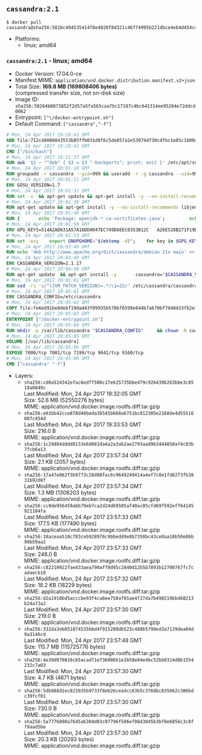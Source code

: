 ## `cassandra:2.1`

```console
$ docker pull cassandra@sha256:581bc494535414f8e4020f8d321c46f74995b221dbce4eb4d454c420b2e508d6
```

-	Platforms:
	-	linux; amd64

### `cassandra:2.1` - linux; amd64

-	Docker Version: 17.04.0-ce
-	Manifest MIME: `application/vnd.docker.distribution.manifest.v2+json`
-	Total Size: **169.8 MB (169808406 bytes)**  
	(compressed transfer size, not on-disk size)
-	Image ID: `sha256:50264b8073852f2d57a5fa565caa7bc17197c4bc641314ee95204e72ddcd0062`
-	Entrypoint: `["\/docker-entrypoint.sh"]`
-	Default Command: `["cassandra","-f"]`

```dockerfile
# Mon, 24 Apr 2017 19:20:41 GMT
ADD file:712c48086043553b85ffb031d8f6c5de857a2e53974df30cdfbc1e85c1b00a25 in / 
# Mon, 24 Apr 2017 19:20:42 GMT
CMD ["/bin/bash"]
# Mon, 24 Apr 2017 19:21:37 GMT
RUN awk '$1 ~ "^deb" { $3 = $3 "-backports"; print; exit }' /etc/apt/sources.list > /etc/apt/sources.list.d/backports.list
# Mon, 24 Apr 2017 20:01:10 GMT
RUN groupadd -r cassandra --gid=999 && useradd -r -g cassandra --uid=999 cassandra
# Mon, 24 Apr 2017 20:01:11 GMT
ENV GOSU_VERSION=1.7
# Mon, 24 Apr 2017 20:01:31 GMT
RUN set -x 	&& apt-get update && apt-get install -y --no-install-recommends ca-certificates wget && rm -rf /var/lib/apt/lists/* 	&& wget -O /usr/local/bin/gosu "https://github.com/tianon/gosu/releases/download/$GOSU_VERSION/gosu-$(dpkg --print-architecture)" 	&& wget -O /usr/local/bin/gosu.asc "https://github.com/tianon/gosu/releases/download/$GOSU_VERSION/gosu-$(dpkg --print-architecture).asc" 	&& export GNUPGHOME="$(mktemp -d)" 	&& gpg --keyserver ha.pool.sks-keyservers.net --recv-keys B42F6819007F00F88E364FD4036A9C25BF357DD4 	&& gpg --batch --verify /usr/local/bin/gosu.asc /usr/local/bin/gosu 	&& rm -r "$GNUPGHOME" /usr/local/bin/gosu.asc 	&& chmod +x /usr/local/bin/gosu 	&& gosu nobody true 	&& apt-get purge -y --auto-remove ca-certificates wget
# Mon, 24 Apr 2017 20:01:39 GMT
RUN apt-get update && apt-get install -y --no-install-recommends libjemalloc1 && rm -rf /var/lib/apt/lists/*
# Mon, 24 Apr 2017 20:01:49 GMT
RUN { 		echo 'Package: openjdk-* ca-certificates-java'; 		echo 'Pin: release n=*-backports'; 		echo 'Pin-Priority: 990'; 	} > /etc/apt/preferences.d/java-backports
# Mon, 24 Apr 2017 20:01:50 GMT
ENV GPG_KEYS=514A2AD631A57A16DD0047EC749D6EEC0353B12C 	A26E528B271F19B9E5D8E19EA278B781FE4B2BDA
# Mon, 24 Apr 2017 20:01:53 GMT
RUN set -ex; 	export GNUPGHOME="$(mktemp -d)"; 	for key in $GPG_KEYS; do 		gpg --keyserver ha.pool.sks-keyservers.net --recv-keys "$key"; 	done; 	gpg --export $GPG_KEYS > /etc/apt/trusted.gpg.d/cassandra.gpg; 	rm -r "$GNUPGHOME"; 	apt-key list
# Mon, 24 Apr 2017 20:03:49 GMT
RUN echo 'deb http://www.apache.org/dist/cassandra/debian 21x main' >> /etc/apt/sources.list.d/cassandra.list
# Mon, 24 Apr 2017 20:03:49 GMT
ENV CASSANDRA_VERSION=2.1.17
# Mon, 24 Apr 2017 20:04:48 GMT
RUN apt-get update 	&& apt-get install -y 		cassandra="$CASSANDRA_VERSION" 		cassandra-tools="$CASSANDRA_VERSION" 	&& rm -rf /var/lib/apt/lists/*
# Mon, 24 Apr 2017 20:05:01 GMT
RUN sed -ri 's/^(JVM_PATCH_VERSION)=.*/\1=25/' /etc/cassandra/cassandra-env.sh
# Mon, 24 Apr 2017 20:05:01 GMT
ENV CASSANDRA_CONFIG=/etc/cassandra
# Mon, 24 Apr 2017 20:05:02 GMT
COPY file:fe6ed91be8debf19da443f09935b578bf6599e644b7a670bf7048d33fb2efa9e in /docker-entrypoint.sh 
# Mon, 24 Apr 2017 20:05:03 GMT
ENTRYPOINT ["/docker-entrypoint.sh"]
# Mon, 24 Apr 2017 20:05:04 GMT
RUN mkdir -p /var/lib/cassandra "$CASSANDRA_CONFIG" 	&& chown -R cassandra:cassandra /var/lib/cassandra "$CASSANDRA_CONFIG" 	&& chmod 777 /var/lib/cassandra "$CASSANDRA_CONFIG"
# Mon, 24 Apr 2017 20:05:05 GMT
VOLUME [/var/lib/cassandra]
# Mon, 24 Apr 2017 20:05:06 GMT
EXPOSE 7000/tcp 7001/tcp 7199/tcp 9042/tcp 9160/tcp
# Mon, 24 Apr 2017 20:05:06 GMT
CMD ["cassandra" "-f"]
```

-	Layers:
	-	`sha256:cd0a524342efac6edff500c17e625735bbe479c926439b263bbe3c8518a0849c`  
		Last Modified: Mon, 24 Apr 2017 19:32:05 GMT  
		Size: 52.6 MB (52550276 bytes)  
		MIME: application/vnd.docker.image.rootfs.diff.tar.gzip
	-	`sha256:e01bb42cce878d40beda38545b668a6751bc812305e2168de4d55516087c454d`  
		Last Modified: Mon, 24 Apr 2017 19:33:53 GMT  
		Size: 216.0 B  
		MIME: application/vnd.docker.image.rootfs.diff.tar.gzip
	-	`sha256:1c29d84dddd8133e6d081da4a2a3ab2ae2793aad9b3444850af4c03b7fcb6a13`  
		Last Modified: Mon, 24 Apr 2017 23:57:34 GMT  
		Size: 2.1 KB (2057 bytes)  
		MIME: application/vnd.docker.image.rootfs.diff.tar.gzip
	-	`sha256:17a47e062f3b9773c28d08fac6c9649249414a4ef7c0e1fd62f3fb3831b92d8f`  
		Last Modified: Mon, 24 Apr 2017 23:57:34 GMT  
		Size: 1.3 MB (1308203 bytes)  
		MIME: application/vnd.docker.image.rootfs.diff.tar.gzip
	-	`sha256:cc9de956459abb79eb7ca2d24d69505af40ac05cfd69f592eff64145921104fa`  
		Last Modified: Mon, 24 Apr 2017 23:57:33 GMT  
		Size: 177.5 KB (177490 bytes)  
		MIME: application/vnd.docker.image.rootfs.diff.tar.gzip
	-	`sha256:18aceaa518c783ceb928970c9bbedd9e8b7358bc43ce0aa10b50e8bb98b59aa2`  
		Last Modified: Mon, 24 Apr 2017 23:57:33 GMT  
		Size: 246.0 B  
		MIME: application/vnd.docker.image.rootfs.diff.tar.gzip
	-	`sha256:c82210922fae433aea790aff0d95c2840d12b5b7893b12700767fc7cadaecb10`  
		Last Modified: Mon, 24 Apr 2017 23:57:32 GMT  
		Size: 18.2 KB (18229 bytes)  
		MIME: application/vnd.docker.image.rootfs.diff.tar.gzip
	-	`sha256:d2a1910bd5acccbe93f4ca6ee758af01ae4f27da7b490219bb468213b24a73a2`  
		Last Modified: Mon, 24 Apr 2017 23:57:30 GMT  
		Size: 219.0 B  
		MIME: application/vnd.docker.image.rootfs.diff.tar.gzip
	-	`sha256:332da3eb851874535bbd4f915280db523c488b5799ed3a7139dea04d9a3146cd`  
		Last Modified: Mon, 24 Apr 2017 23:57:48 GMT  
		Size: 115.7 MB (115725776 bytes)  
		MIME: application/vnd.docker.image.rootfs.diff.tar.gzip
	-	`sha256:4e39d070816cb5acad71e736006b1e1b58e84e4bc52bb0314d8b1554232c7a03`  
		Last Modified: Mon, 24 Apr 2017 23:57:30 GMT  
		Size: 4.7 KB (4671 bytes)  
		MIME: application/vnd.docker.image.rootfs.diff.tar.gzip
	-	`sha256:5db988d1ec823935b9733f8eb26ceadcc63b5c3768bc835662c306bdc39fcf01`  
		Last Modified: Mon, 24 Apr 2017 23:57:30 GMT  
		Size: 730.0 B  
		MIME: application/vnd.docker.image.rootfs.diff.tar.gzip
	-	`sha256:5a7776890a7645a6304d03c07796f586ef0843045b3bf8e6856c3c8f79aad5be`  
		Last Modified: Mon, 24 Apr 2017 23:57:30 GMT  
		Size: 20.3 KB (20293 bytes)  
		MIME: application/vnd.docker.image.rootfs.diff.tar.gzip
